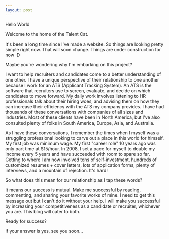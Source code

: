 ```yaml
---
layout: post
---
```


Hello World

Welcome to the home of the Talent Cat.

It's been a long time since I've made a website. So things are looking pretty simple right now. That will soon change. Things are under construction for now :D

Maybe you're wondering why I'm embarking on this project?

I want to help recruiters and candidates come to a better understanding of one other. I have a unique perspective of their relationship to one another because I work for an ATS (Applicant Tracking System). An ATS is the software that recruiters use to screen, evaluate, and decide on which candidates to move forward. My daily work involves listening to HR professionals talk about their hiring woes, and advising them on how they can increase their efficiency with the ATS my company provides. I have had thousands of these conversations with companies of all sizes and industries. Most of these clients have been in North America, but I've also consulted plenty of folks in South America, Europe, Asia, and Australia.

As I have these conversations, I remember the times when I myself was a struggling professional looking to carve out a place in this world for himself. My first job was minimum wage. My first "career role" 10 years ago was only part time at $15/hour. In 2008, I set a pace for myself to double my income every 5 years and have succeeded with room to spare so far. Getting to where I am now involved tons of self-investment, hundreds of customized resumes + cover letters, lots of application forms, plenty of interviews, and a mountain of rejection. It's hard!

So what does this mean for our relationship as I tap these words?

It means our success is mutual. Make me successful by reading, commenting, and sharing your favorite works of mine. I need to get this message out but I can't do it without your help. I will make you successful by increasing your competitiveness as a candidate or recruiter, whichever you are. This blog will cater to both.

Ready for success?

If your answer is yes, see you soon...
